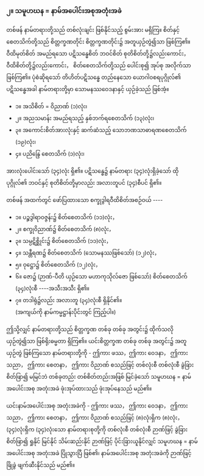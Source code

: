 ### ၂။ သမူဟဃန = နာမ်အပေါင်းအစုအတုံးအခဲ

တစ်ဖန် နာမ်တရားတို့သည် တစ်လုံးချင်း ဖြစ်နိုင်သည့် စွမ်းအား မရှိကြ။ 
စိတ်နှင့် စေတသိက်တို့သည် စိတ္တက္ခဏတိုင်း စိတ္တက္ခဏတိုင်း၌ အတူယှဉ်တွဲ၍သာ ဖြစ်ကြ၏။ 
ဝီထိမုတ်စိတ် အမည်ရသော ပဋိသန္ဓေစိတ် ဘဝင်စိတ် စုတိစိတ်တို့၌လည်းကောင်း， ဝီထိစိတ်တို့၌လည်းကောင်း， စိတ်စေတသိက်တို့သည် ပေါင်းစု၍ အုပ်စု အလိုက်သာ ဖြစ်ကြ၏။ 
ပုံစံဆိုရသော် တိဟိတ်ပဋိသန္ဓေ တည်နေသော ယောဂါ၀စရပုဂ္ဂိုလ်၏ ပဋိသန္ဓေအခါ နာမ်တရားတို့မှာ သောမနဿဝေဒနာနှင့် ယှဉ်ခဲ့သည် ဖြစ်အံ့။

- ၁။ အသိစိတ် = ဝိညာဏ် (၁)လုံး၊ 
- ၂။ အညသမာန်း အမည်ရသည့် နှစ်ဘက်ရစေတသိက် (၁၃)လုံး၊
- ၃။ အကောင်းစိတ်အားလုံးနှင့် ဆက်ဆံသည့် သောဘဏသာဓာရဏစေတသိက် (၁၉)လုံး၊
- ၄။ ပညိန္ဒြေ စေတသိက် (၁)လုံး၊

အားလုံးပေါင်းသော် (၃၄)လုံး ရှိ၏။ 
ပဋိသန္ဓေ၌ နာမ်တရား (၃၄)လုံးရှိခဲ့သော် ထိုပုဂ္ဂိုလ်၏ ဘဝင်နှင့် စုတိစိတ်တို့မှာလည်း အလားတူပင် (၃၄)စီပင် ရှိ၏။

တစ်ဖန် အထက်တွင် ဖော်ပြထားသော စက္ခုဒွါရဝီထိစိတ်အစဉ်ဝယ် ----

- ၁။ ပဉ္စဒွါရာဝဇ္ဇန်း၌ စိတ်စေတသိက် (၁၁)လုံး，
- ၂။ စက္ခုဝိညာဏ်၌ စိတ်စေတသိက် (၈)လုံး，
- ၃။ သမ္ပဋိစ္ဆိုင်း၌ စိတ်စေတသိက် (၁၁)လုံး，
- ၄။ သန္တီရဏ၌ စိတ်စေတသိက် (သောမနဿဖြစ်သော်) (၁၂)လုံး，
- ၅။ ဝုဋ္ဌော၌ စိတ်စေတသိက် (၁၂)လုံး，
- ၆။ ဇော၌ (ဉာဏ်-ပီတိ ယှဉ်သော မဟာကုသိုလ်ဇော ဖြစ်သော်) စိတ်စေတသိက် (၃၄)လုံးစီ ----အသီးအသီး ရှိ၏။
- ၇။ တဒါရုံ၌လည်း အလားတူ (၃၄)လုံးစီ ရှိနိုင်၏။<br>(အကျယ်ကို နာမ်ကမ္မဋ္ဌာန်းပိုင်းတွင် ကြည့်ပါ။)

ဤသို့လျှင် နာမ်တရားတို့သည် စိတ္တက္ခဏ တစ်ခု တစ်ခု အတွင်း၌ ထိုက်သလို ယှဉ်တွဲ၍သာ ဖြစ်ရိုးဓမ္မတာ ရှိကြ၏။ 
ယင်းစိတ္တက္ခဏ တစ်ခု တစ်ခု အတွင်း၌ အတူယှဉ်တွဲ ဖြစ်ကြသော နာမ်တရားတို့ကို - ဤကား ဖဿ，ဤကား ဝေဒနာ， ဤကား သညာ， ဤကား စေတနာ， ဤကား ဝိညာဏ် စသည်ဖြင့် တစ်လုံးစီ တစ်လုံးစီ ခွဲခြား စိတ်ဖြာ၍ မမြင်ဘဲ တစ်ခုတည်း တစ်စိတ်တည်းအဖြစ် မြင်ခဲ့သော် သမူဟဃန = နာမ်အပေါင်းအစု အတုံးအခဲ ဖုံးအုပ်ထားသည် ဖုံးအုပ်နေသည် မည်၏။

ယင်းနာမ်အပေါင်းအစု အတုံးအခဲကို - ဤကား ဖဿ， ဤကား ဝေဒနာ， ဤကား သညာ， ဤကား စေတနာ， ဤကား ဝိညာဏ် စသည်ဖြင့် (၈)လုံးရှိက (၈)လုံး， (၃၄)လုံးရှိက (၃၄)လုံးသော နာမ်တရားစုတို့ကို တစ်လုံးစီ တစ်လုံးစီ ဉာဏ်ဖြင့် ခွဲခြားစိတ်ဖြာ၍ ရှုနိုင် မြင်နိုင် သိမ်းဆည်းနိုင် ဉာဏ်ဖြင့် ပိုင်းခြားယူနိုင်လျှင် သမူဟဃန = နာမ်အပေါင်းအစု အတုံးအခဲ ပြိုသွားပြီ ဖြစ်၏၊ နာမ်အပေါင်းအစု အတုံးအခဲကို ဉာဏ်ဖြင့် ဖြိုခွဲ ဖျက်ဆီးနိုင်သည် မည်၏။ 